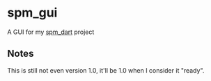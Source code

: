 # spm_gui

A GUI for my [spm_dart](https://github.com/pearsche/spm_dart) project

## Notes

This is still not even version 1.0, it'll be 1.0 when I consider it "ready".